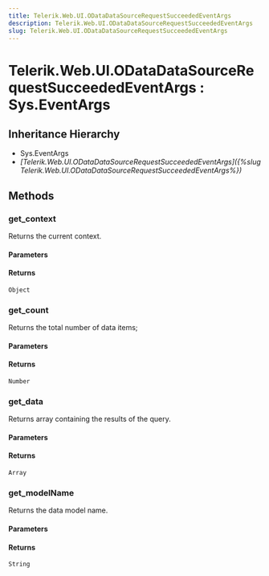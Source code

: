 ```yaml
---
title: Telerik.Web.UI.ODataDataSourceRequestSucceededEventArgs
description: Telerik.Web.UI.ODataDataSourceRequestSucceededEventArgs
slug: Telerik.Web.UI.ODataDataSourceRequestSucceededEventArgs
---
```


# Telerik.Web.UI.ODataDataSourceRequestSucceededEventArgs : Sys.EventArgs 

## Inheritance Hierarchy

* Sys.EventArgs
* *[Telerik.Web.UI.ODataDataSourceRequestSucceededEventArgs]({%slug Telerik.Web.UI.ODataDataSourceRequestSucceededEventArgs%})*


## Methods

###  get_context

Returns the current context.

#### Parameters

#### Returns

`Object`

### get_count

Returns the total number of data items;

#### Parameters

#### Returns

`Number` 

### get_data

Returns array containing the results of the query.

#### Parameters

#### Returns

`Array` 

### get_modelName

Returns the data model name.

#### Parameters

#### Returns

`String` 

